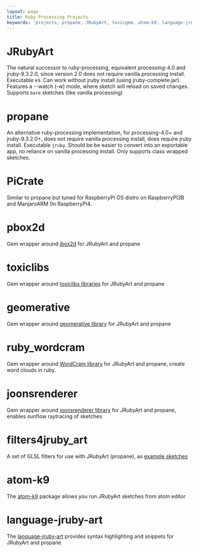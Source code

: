 ```yaml
---
layout: page
title: Ruby Processing Projects
keywords: 'projects, propane, JRubyArt, toxicgem, atom-k9, language-jruby-art, pbox2d'
---
```


# JRubyArt

The natural successor to ruby-processing, equivalent processing-4.0 and jruby-9.3.2.0, since version 2.0 does not require vanilla processing install. Executable `k9`. Can work without jruby install (using jruby-complete.jar). Features a --watch (-w) mode, where sketch will reload on saved changes. Supports `bare` sketches (like vanilla processing)

# propane

An alternative ruby-processing implementation, for processing-4.0+ and jruby-9.3.2.0+, does not require vanilla processing install, does require jruby install. Executable `jruby`. Should be be easier to convert into an exportable app, no reliance on vanilla processing install. Only supports class wrapped sketches.

# PiCrate

Similar to propane but tuned for RaspberryPI OS distro on RaspberryPI3B and ManjaroARM 0n RaspberryPI4.

# pbox2d

Gem wrapper around [jbox2d][pbox2d] for JRubyArt and propane

# toxiclibs

Gem wrapper around [toxiclibs libraries][toxiclibs] for JRubyArt and propane

# geomerative

Gem wrapper around [geomerative library][geomerative] for JRubyArt and propane

# ruby_wordcram

Gem wrapper around [WordCram library][wordcram] for JRubyArt and propane, create word clouds in ruby.

# joonsrenderer

Gem wrapper around [joonsrenderer library][joonsrenderer] for JRubyArt and propane, enables sunflow raytracing of sketches

# filters4jruby_art

A set of GLSL filters for use with JRubyArt (propane), as [example sketches][examples]

# atom-k9

The [atom-k9] package allows you run JRubyArt sketches from atom editor

# language-jruby-art

The [language-jruby-art] provides syntax highlighting and snippets for JRubyArt and propane

[atom-k9]: https://github.com/ruby-processing/atom-k9
[examples]: https://github.com/ruby-processing/filters4jruby_art/blob/master/README.md
[geomerative]: https://github.com/ruby-processing/geomerativegem
[joonsrenderer]: https://github.com/ruby-processing/joonsrenderer
[language-jruby-art]: https://github.com/ruby-processing/language-jruby-art
[pbox2d]: https://github.com/ruby-processing/jbox2d
[toxiclibs]: https://github.com/ruby-processing/toxicgem
[wordcram]: http://wordcram.org/
